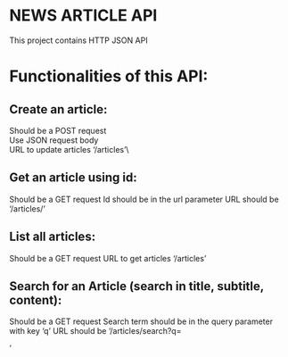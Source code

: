 # NEWS ARTICLE API
This project contains HTTP JSON API
# Functionalities of this API:
## Create an article:
 Should be a POST request\
 Use JSON request body\
 URL to update articles ‘/articles’\
## Get an article using id:
 Should be a GET request
 Id should be in the url parameter
 URL should be ‘/articles/<id here>’
## List all articles:
 Should be a GET request
 URL to get articles ‘/articles’
## Search for an Article (search in title, subtitle, content):
 Should be a GET request
 Search term should be in the query parameter with key ‘q’
 URL should be ‘/articles/search?q=<search term here>’
